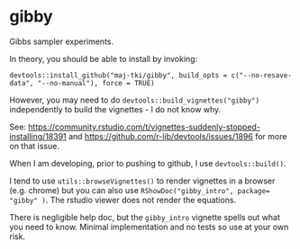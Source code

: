 # gibby

Gibbs sampler experiments.

In theory, you should be able to install by invoking:

`devtools::install_github("maj-tki/gibby", build_opts = c("--no-resave-data", "--no-manual"), force = TRUE)`

However, you may need to do `devtools::build_vignettes("gibby")` independently to build the vignettes - I do not know why.

See: https://community.rstudio.com/t/vignettes-suddenly-stopped-installing/18391 and https://github.com/r-lib/devtools/issues/1896 for more on that issue.

When I am developing, prior to pushing to github, I use `devtools::build()`.

I tend to use `utils::browseVignettes()` to render vignettes in a browser (e.g. chrome) but you can also use  `RShowDoc("gibby_intro", package= "gibby" )`. The rstudio viewer does not render the equations.

There is negligible help doc, but the `gibby_intro` vignette spells out what you need to know. Minimal implementation and no tests so use at your own risk.

